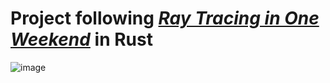 # Project following [_Ray Tracing in One Weekend_](https://raytracing.github.io/books/RayTracingInOneWeekend.html) in Rust
![image](https://user-images.githubusercontent.com/47607983/234399492-659eb01f-66bc-4606-9b78-cdf10b86d048.png)
